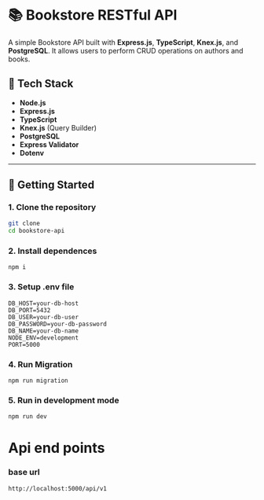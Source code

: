 # 📚 Bookstore RESTful API

A simple Bookstore API built with **Express.js**, **TypeScript**, **Knex.js**, and **PostgreSQL**. It allows users to perform CRUD operations on authors and books.

## 🧰 Tech Stack

- **Node.js**
- **Express.js**
- **TypeScript**
- **Knex.js** (Query Builder)
- **PostgreSQL**
- **Express Validator**
- **Dotenv**

---

## 🚀 Getting Started

### 1. Clone the repository

```bash
git clone 
cd bookstore-api
```

### 2. Install dependences 

```
npm i
```

### 3. Setup .env file 

```
DB_HOST=your-db-host
DB_PORT=5432
DB_USER=your-db-user
DB_PASSWORD=your-db-password
DB_NAME=your-db-name
NODE_ENV=development
PORT=5000
```

### 4. Run Migration 

```
npm run migration
```

### 5. Run in development mode 
```
npm run dev
```

# Api end points 

### base url

```
http://localhost:5000/api/v1
```